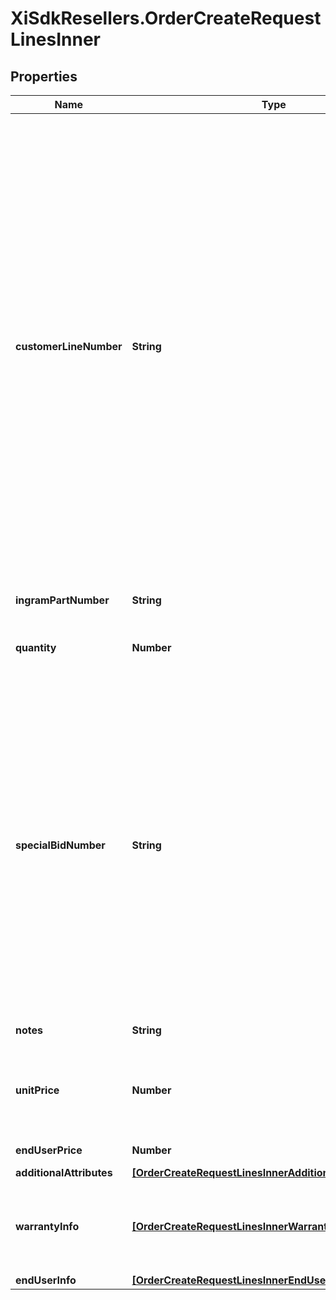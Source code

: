 # XiSdkResellers.OrderCreateRequestLinesInner

## Properties

Name | Type | Description | Notes
------------ | ------------- | ------------- | -------------
**customerLineNumber** | **String** | The reseller&#39;s line item number for reference in their system. The customer line number needs to be a unique numeric value between 1 and 884. In the event we receive duplicate values or alphanumeric values in the customer line number, we will re-sequence the customer line number. To prevent re-sequencing, please use a unique numeric value between 1 and 884 in the customer line number. | [optional] 
**ingramPartNumber** | **String** | The unique IngramMicro part number. | [optional] 
**quantity** | **Number** | The requested quantity of the line item. | [optional] 
**specialBidNumber** | **String** | The line-level bid number provided to the reseller by the vendor for special pricing and discounts. Used to track the bid number in the case of split orders or where different line items have different bid numbers. Line-level bid number take precedence over header-level bid numbers. | [optional] 
**notes** | **String** | Line-level notes. | [optional] 
**unitPrice** | **Number** | The reseller-requested unit price for the line item. The unit price is not guaranteed. | [optional] 
**endUserPrice** | **Number** | The end user price. | [optional] 
**additionalAttributes** | [**[OrderCreateRequestLinesInnerAdditionalAttributesInner]**](OrderCreateRequestLinesInnerAdditionalAttributesInner.md) |  | [optional] 
**warrantyInfo** | [**[OrderCreateRequestLinesInnerWarrantyInfoInner]**](OrderCreateRequestLinesInnerWarrantyInfoInner.md) | Warranty details for the line. This is required in case of warranty orders. | [optional] 
**endUserInfo** | [**[OrderCreateRequestLinesInnerEndUserInfoInner]**](OrderCreateRequestLinesInnerEndUserInfoInner.md) |  | [optional] 


